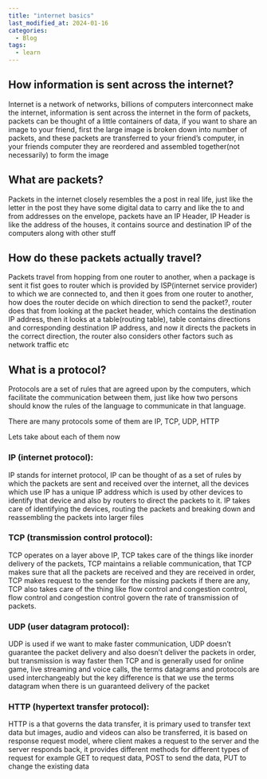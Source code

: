 ```yaml
---
title: "internet basics"
last_modified_at: 2024-01-16
categories:
  - Blog
tags:
  - learn
---
```


## How information is sent across the internet?

Internet is a network of networks, billions of computers interconnect make the internet, information is sent across the internet in the form of packets, packets can be thought of a little containers of data, if you want to share an image to your friend, first the large image is broken down into number of packets, and these packets are transferred to your friend’s computer, in your friends computer they are reordered and assembled together(not necessarily) to form the image

## What are packets?

Packets in the internet closely resembles the a post in real life, just like the letter in the post they have some digital data to carry and like the to and from addresses on the envelope, packets have an IP Header, IP Header is like the address of the houses, it contains source and destination IP of the computers along with other stuff

## How do these packets actually travel?

Packets travel from hopping from one router to another, when a package is sent it fist goes to router which is provided by ISP(internet service provider) to which we are connected to, and then it goes from one router to another, how does the router decide on which direction to send the packet?, router does that from looking at the packet header, which contains the destination IP address, then it looks at a table(routing table), table contains directions and corresponding destination IP address, and now it directs the packets in the correct direction, the router also considers other factors such as network traffic etc

## What is a protocol?

Protocols are a set of rules that are agreed upon by the computers, which facilitate the communication between them, just like how two persons should know the rules of the language to communicate in that language.

There are many protocols some of them are IP, TCP, UDP, HTTP

Lets take about each of them now

### IP (internet protocol):

IP stands for internet protocol, IP can be thought of as a set of rules by which the packets are sent and received over the internet, all the devices which use IP has a unique IP address which is used by other devices to identify that device and also by routers to direct the packets to it. IP takes care of identifying the devices, routing the packets and breaking down and reassembling the packets into larger files

### TCP (transmission control protocol):

TCP operates on a layer above IP, TCP takes care of the things like inorder delivery of the packets, TCP maintains a reliable communication, that TCP makes sure that all the packets are received and they are received in order, TCP makes request to the sender for the missing packets if there are any, TCP also takes care of the thing like flow control and congestion control, flow control and congestion control govern the rate of transmission of packets.

### UDP (user datagram protocol):

UDP is used if we want to make faster communication, UDP doesn’t guarantee the packet delivery and also doesn’t deliver the packets in order, but transmission is way faster then TCP and is generally used for online game, live streaming and voice calls, the terms datagrams and protocols are used interchangeably but the key difference is that we use the terms datagram when there is un guaranteed delivery of the packet

### HTTP (hypertext transfer protocol):

HTTP is a that governs the data transfer, it is primary used to transfer text data but images, audio and videos can also be transferred, it is based on response request model, where client makes a request to the server and the server responds back, it provides different methods for different types of request for example GET to request data, POST to send the data, PUT to change the existing data
